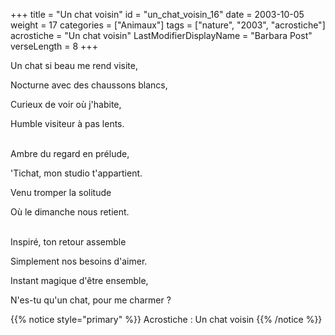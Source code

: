 +++
title = "Un chat voisin"
id = "un_chat_voisin_16"
date = 2003-10-05
weight = 17
categories = ["Animaux"]
tags = ["nature", "2003", "acrostiche"]
acrostiche = "Un chat voisin"
LastModifierDisplayName = "Barbara Post"
verseLength = 8
+++

Un chat si beau me rend visite,

Nocturne avec des chaussons blancs,

Curieux de voir où j'habite,

Humble visiteur à pas lents.

 \
Ambre du regard en prélude,

'Tichat, mon studio t'appartient.

Venu tromper la solitude

Où le dimanche nous retient.

 \
Inspiré, ton retour assemble

Simplement nos besoins d'aimer.

Instant magique d'être ensemble,

N'es-tu qu'un chat, pour me charmer ?

{{% notice style="primary" %}}
Acrostiche : Un chat voisin
{{% /notice %}}
